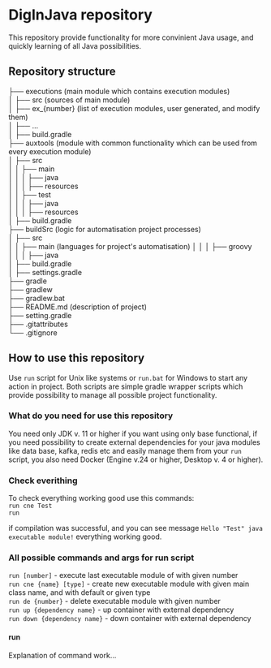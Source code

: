 # DigInJava repository

This repository provide functionality for more convinient Java usage, and quickly learning of all Java possibilities.

## Repository structure
├── executions (main module which contains execution modules)  
│   ├── src (sources of main module)  
│   ├── ex_{number} (list of execution modules, user generated, and modify them)  
│   ├── ...  
│   ├── build.gradle  
├── auxtools  (module with common functionality which can be used from every execution module)  
│   ├── src  
│   │   ├── main  
│   │   │   ├── java  
│   │   │   ├── resources  
│   │   ├── test  
│   │   │   ├── java  
│   │   │   ├── resources  
│   ├── build.gradle  
├── buildSrc  (logic for automatisation project processes)  
│   ├── src  
│   │   ├── main  (languages for project's automatisation)
│   │   │   ├── groovy  
│   │   │   ├── java  
│   ├── build.gradle  
│   ├── settings.gradle  
├── gradle  
├── gradlew  
├── gradlew.bat  
├── README.md  (description of project)  
├── setting.gradle  
├── .gitattributes  
└── .gitignore

## How to use this repository

Use `run` script for Unix like systems or `run.bat` for Windows to start
any action in project. Both scripts are simple gradle wrapper scripts which
provide possibility to manage all possible project functionality.

### What do you need for use this repository

You need only JDK v. 11 or higher if you want using only base functional,
if you need possibility to create external dependencies for your java modules
like data base, kafka, redis etc and easily manage them from your `run` script,
you also need Docker (Engine v.24 or higher, Desktop v. 4 or higher).

### Check everithing

To check everything working good use this commands:  
`run cne Test`  
`run`

if compilation was successful, and you can see message `Hello "Test" java executable module!`
everything working good.

### All possible commands and args for run script

`run [number]` - execute last executable module of with given number  
`run cne {name} [type]` - create new executable module with
given main class name, and with default or given type  
`run de {number}` - delete executable module with given number  
`run up {dependency name}` - up container with external dependency  
`run down {dependency name}` - down container with external dependency

#### run

Explanation of command work...